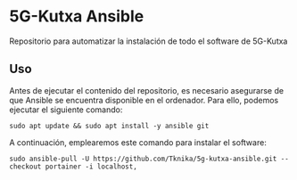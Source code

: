 # 5G-Kutxa Ansible

Repositorio para automatizar la instalación de todo el software de 5G-Kutxa

## Uso

Antes de ejecutar el contenido del repositorio, es necesario asegurarse de que Ansible se encuentra disponible en el ordenador. Para ello, podemos ejecutar el siguiente comando:

```
sudo apt update && sudo apt install -y ansible git
```

A continuación, emplearemos este comando para instalar el software:

```
sudo ansible-pull -U https://github.com/Tknika/5g-kutxa-ansible.git --checkout portainer -i localhost,
```